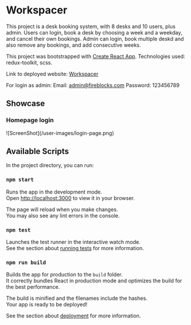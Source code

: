 # Workspacer

This project is a desk booking system, with 8 desks and 10 users, plus admin.
Users can login, book a desk by choosing a week and a weekday, and cancel their own bookings.
Admin can login, book multiple deskd and also remove any bookings, and add consecutive weeks.

This project was bootstrapped with [Create React App](https://github.com/facebook/create-react-app).
Technologies used: redux-toolkit, scss.

Link to deployed website: [Workspacer](https://mayalmog.github.io/workspacer-2)

For login as admin:
Email: admin@fireblocks.com
Password: 123456789

<h2>Showcase</h2>

   <h3>Homepage login</h3>
   ![ScreenShot](/user-images/login-page.png)
   </br>
   

## Available Scripts

In the project directory, you can run:

### `npm start`

Runs the app in the development mode.\
Open [http://localhost:3000](http://localhost:3000) to view it in your browser.

The page will reload when you make changes.\
You may also see any lint errors in the console.

### `npm test`

Launches the test runner in the interactive watch mode.\
See the section about [running tests](https://facebook.github.io/create-react-app/docs/running-tests) for more information.

### `npm run build`

Builds the app for production to the `build` folder.\
It correctly bundles React in production mode and optimizes the build for the best performance.

The build is minified and the filenames include the hashes.\
Your app is ready to be deployed!

See the section about [deployment](https://facebook.github.io/create-react-app/docs/deployment) for more information.
